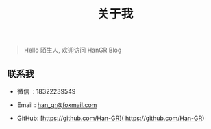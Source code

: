 ﻿---
layout: mypost
title: 关于我
---

> Hello 陌生人, 欢迎访问 HanGR Blog

## 联系我

- 微信&nbsp;&nbsp;: 18322239549

- Email&nbsp;: [han_gr@foxmail.com](http://mail.qq.com/cgi-bin/qm_share?t=qm_mailme&email=CWFoZ1Zue0lvZnFkaGBlJ2pmZA)

- GitHub: [https://github.com/Han-GR]( https://github.com/Han-GR)
